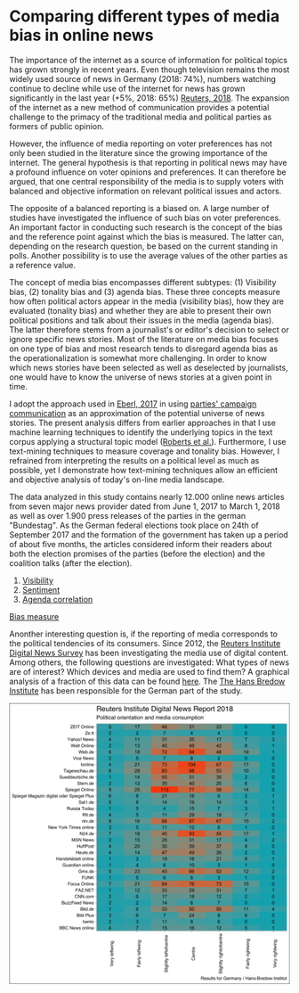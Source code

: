 # Comparing different types of media bias in online news

The importance of the internet as a source of information for political topics has grown strongly in recent years. Even though television remains the most widely used source of news in Germany (2018: 74%), numbers watching continue to decline while use of the internet for news has grown significantly in the last year (+5%, 2018: 65%) [Reuters, 2018](http://www.digitalnewsreport.org/survey/2018/germany-2018/). The expansion of the internet as a new method of communication provides a potential challenge to the primacy of the traditional media and political parties as formers of public opinion.

However, the influence of media reporting on voter preferences has not only been studied in the literature since the growing importance of the internet. The general hypothesis is that reporting in political news may have a profound influence on voter opinions and preferences. It can therefore be argued, that one central responsibility of the media is to supply voters with balanced and objective information on relevant political issues and actors.

The opposite of a balanced reporting is a biased on. A large number of studies have investigated the influence of such bias on voter preferences. An important factor in conducting such research is the concept of the bias and the reference point against which the bias is measured. The latter can, depending on the research question, be based on the current standing in polls. Another possibility is to use the average values of the other parties as a reference value. 

The concept of media bias encompasses different subtypes: (1) Visibility bias, (2) tonality bias and (3) agenda bias. These three concepts measure how often political actors appear in the media (visibility bias), how they are evaluated (tonality bias) and whether they are able to present their own political positions and talk about their issues in the media (agenda bias). The latter therefore stems from a journalist's or editor's decision to select or ignore specific news stories. Most of the literature on media bias focuses on one type of bias and most research tends to disregard agenda bias as the operationalization is somewhat more challenging. In order to know which news stories have been selected as well as deselected by journalists, one would have to know the universe of news stories at a given point in time. 

I adopt the approach used in [Eberl, 2017](https://journals.sagepub.com/doi/abs/10.1177/0093650215614364) in using [parties' campaign communication](https://franziloew.github.io/news_paper/pressReleases.html) as an approximation of the potential universe of news stories. The present analysis differs from earlier approaches in that I use machine learning techniques to identify the underlying topics in the text corpus applying a structural topic model ([Roberts et al.](https://www.structuraltopicmodel.com/)). Furthermore, I use text-mining techniques to measure coverage and tonality bias. However, I refrained from interpreting the results on a political level as much as possible, yet I demonstrate how text-mining techniques allow an efficient and objective analysis of today's on-line media landscape. 

The data analyzed in this study contains nearly 12.000 online news articles from seven major news provider dated from June 1, 2017 to March 1, 2018 as well as over 1.900 press releases of the parties in the german "Bundestag". As the German federal elections took place on 24th of September 2017 and the formation of the government has taken up a period of about five months, the articles considered inform their readers about both the election promises of the parties (before the election) and the coalition talks (after the election). 

1. [Visibility](https://franziloew.github.io/news_paper/visibility.html)
2. [Sentiment](https://franziloew.github.io/news_paper/sentiment.html)
3. [Agenda correlation](https://franziloew.github.io/news_paper/agenda.html)

[Bias measure](https://franziloew.github.io/news_paper/bias.html)

Anonther interesting question is, if the reporting of media corresponds to the political tendencies of its consumers. Since 2012, the [Reuters Institute Digital News Survey](http://www.digitalnewsreport.org/about-us-2018/) has been investigating the media use of digital content. Among others, the following questions are investigated: What types of news are of interest? Which devices and media are used to find them? A graphical analysis of a fraction of this data can be found [here](https://franziloew.github.io/news_paper/reuters.html). The [The Hans Bredow Institute](https://www.hans-bredow-institut.de/de/projekte/reuters-institute-digital-news-survey) has been responsible for the German part of the study.

![](/figs/reuters.png)
